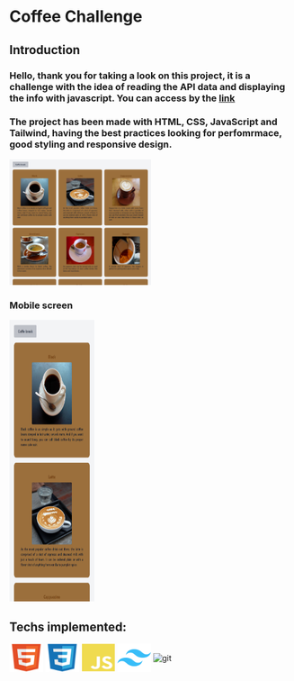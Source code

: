 # Coffee Challenge 

## Introduction <br> 
### Hello, thank you for taking a look on this project, it is a challenge with the idea of reading the API data and displaying the info with javascript. You can access by the [link](https://cleber-severo.github.io/Coffe-api-challenge/)

### The project has been made with HTML, CSS, JavaScript and Tailwind, having the best practices looking for perfomrmace, good styling and responsive design.

[<img width=50% textAlign="center" src="./assets/images/mainScreenshot.png" alt="desktop">](https://cleber-severo.github.io/Coffe-api-challenge/)

### Mobile screen
<img  height=500 width=30% textAlign="center" src="./assets/images/mobilescreenshot.png" alt="mobile">

## Techs implemented:
 <div style="display: inline_block">
  <img align="center" alt="HTML" height="50" width="60" src="https://raw.githubusercontent.com/devicons/devicon/master/icons/html5/html5-original.svg">
  <img align="center" alt="CSS" height="50" width="60" src="https://raw.githubusercontent.com/devicons/devicon/master/icons/css3/css3-original.svg">
  <img align="center" alt="Js" height="50" width="60" src="https://raw.githubusercontent.com/devicons/devicon/master/icons/javascript/javascript-plain.svg">
 <img align="center" alt="Tailwind" height="50" width="60" src="https://github.com/devicons/devicon/blob/master/icons/tailwindcss/tailwindcss-plain.svg">
 <img align="center" alt="git" height="50" width="60" src="https://cdn.jsdelivr.net/gh/devicons/devicon/icons/git/git-original.svg">
</div>
<br>